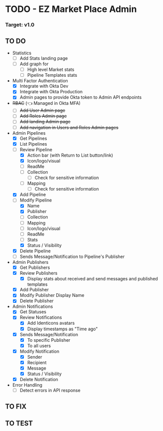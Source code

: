 # TODO - EZ Market Place Admin

### Target: v1.0

## TO DO
- Statistics
  - [ ] Add Stats landing page
  - [ ] Add graph for
    - [ ] High level Market stats
    - [ ] Pipeline Templates stats
- Multi Factor Authentication
  - [x] Integrate with Okta Dev
  - [x] Integrate with Okta Production
  - [x] Admin pages to provide Okta token to Admin API endpoints
- ~~RBAC~~ (👈 Managed in Okta MFA)
  - [ ] ~~Add User Admin page~~
  - [ ] ~~Add Roles Admin page~~
  - [ ] ~~Add landing Admin page~~
  - [ ] ~~Add navigation in Users and Roles Admin pages~~
- Admin Pipelines
  - [x] Get Pipelines
  - [x] List Pipelines
  - [ ] Review Pipeline
    - [x] Action bar (with Return to List button/link)
    - [x] Icon/logo/visual
    - [ ] ReadMe
    - [ ] Collection
      - [ ] Check for sensitive information
    - [ ] Mapping
      - [ ] Check for sensitive information
  - [x] Add Pipeline
  - [ ] Modify Pipeline
    - [x] Name
    - [x] Publisher
    - [ ] Collection
    - [ ] Mapping
    - [ ] Icon/logo/visual
    - [ ] ReadMe
    - [ ] Stats
    - [x] Status / Visibility
  - [x] Delete Pipeline
  - [ ] Sends Message/Notification to Pipeline's Publisher
- Admin Publishers
  - [x] Get Publishers
  - [x] Review Publishers
    - [x] Display stats about received and send messages and published templates
  - [x] Add Publisher
  - [x] Modify Publisher Display Name
  - [x] Delete Publisher
- Admin Notifications
  - [x] Get Statuses
  - [x] Review Notifications
    - [x] Add Identicons avatars
    - [x] Display timestamps as "Time ago"
  - [x] Sends Message/Notification
    - [x] To specific Publisher
    - [x] To all users
  - [x] Modify Notification
    - [x] Sender
    - [x] Recipient
    - [x] Message
    - [x] Status / Visibility
  - [x] Delete Notification
- Error Handling
  - [ ] Detect errors in API response

## TO FIX

## TO TEST

